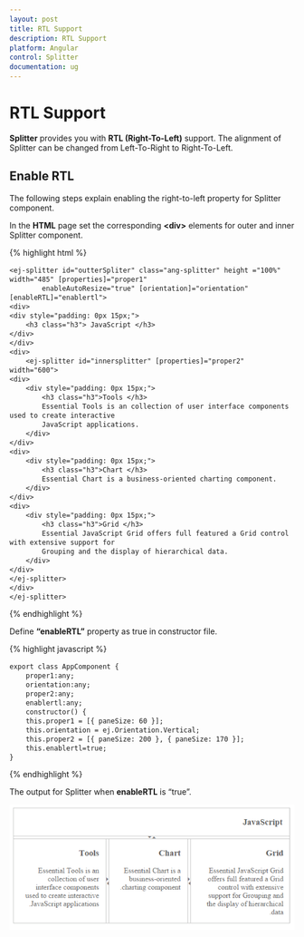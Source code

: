 ```yaml
---
layout: post
title: RTL Support
description: RTL Support
platform: Angular
control: Splitter
documentation: ug
---
```


# RTL Support

**Splitter** provides you with **RTL (Right-To-Left)** support. The alignment of Splitter can be changed from Left-To-Right to Right-To-Left.

## Enable RTL

The following steps explain enabling the right-to-left property for Splitter component.

In the **HTML** page set the corresponding **&lt;div&gt;** elements for outer and inner Splitter component.


{% highlight html %}

        
    <ej-splitter id="outterSpliter" class="ang-splitter" height ="100%" width="485" [properties]="proper1"
            enableAutoResize="true" [orientation]="orientation" [enableRTL]="enablertl">
    <div>
    <div style="padding: 0px 15px;">
        <h3 class="h3"> JavaScript </h3>
    </div>
    </div>	
    <div>		  
        <ej-splitter id="innersplitter" [properties]="proper2" width="600">
    <div>
        <div style="padding: 0px 15px;">
            <h3 class="h3">Tools </h3>
            Essential Tools is an collection of user interface components used to create interactive
            JavaScript applications.
        </div>
    </div>
    <div>
        <div style="padding: 0px 15px;">
            <h3 class="h3">Chart </h3>
            Essential Chart is a business-oriented charting component.
        </div>
    </div>
    <div>
        <div style="padding: 0px 15px;">
            <h3 class="h3">Grid </h3>
            Essential JavaScript Grid offers full featured a Grid control with extensive support for
            Grouping and the display of hierarchical data.
        </div>
    </div>
    </ej-splitter>
    </div>
    </ej-splitter>   


{% endhighlight %}

Define **“enableRTL”** property as true in constructor file.

{% highlight javascript %}

       
    export class AppComponent {
        proper1:any;
        orientation:any;
        proper2:any;
        enablertl:any;	 
        constructor() {
        this.proper1 = [{ paneSize: 60 }];
        this.orientation = ej.Orientation.Vertical;
        this.proper2 = [{ paneSize: 200 }, { paneSize: 170 }];
        this.enablertl=true;
    }

{% endhighlight %}

The output for Splitter when **enableRTL** is “true”.

![](RTL-Support_images\RTL-Support_img1.png) 

